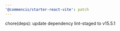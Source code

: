 ```yaml
---
'@commencis/starter-react-vite': patch
---
```


chore(deps): update dependency lint-staged to v15.5.1

